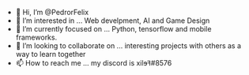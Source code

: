 - 👋 Hi, I’m @PedrorFelix
- 👀 I’m interested in ... Web develpment, AI and Game Design
- 🌱 I’m currently focused on ... Python, tensorflow and mobile frameworks.
- 💞️ I’m looking to collaborate on ... interesting projects with others as a way to learn together
- 📫 How to reach me ... my discord is xilɘꟻ#8576


